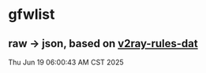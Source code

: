 # gfwlist
## raw -> json, based on [v2ray-rules-dat](https://github.com/Loyalsoldier/v2ray-rules-dat)
Thu Jun 19 06:00:43 AM CST 2025

